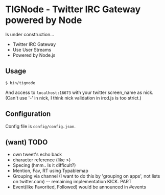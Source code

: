 # TIGNode - Twitter IRC Gateway powered by Node

Is under construction...

- Twitter IRC Gateway
- Use User Streams
- Powered by Node.js

## Usage
    $ bin/tignode

And access to ```localhost:16673``` with your twitter screen_name as nick.
(Can't use '-' in nick, I think nick validation in ircd.js is too strict.)

## Configuration
Config file is ```config/config.json```.

## (want) TODO
- own tweet's echo back
- character reference (like &gt;)
- Specing (hmm.. Is it difficult?)
- Mention, Fav, RT using Typablemap
- Grouping via channel (I want to do this by 'grouping on apps', not lists on twitter.com)
-- remaining implementation KICK. PART
- Event(like Favorited, Followed) would be announced in #events

